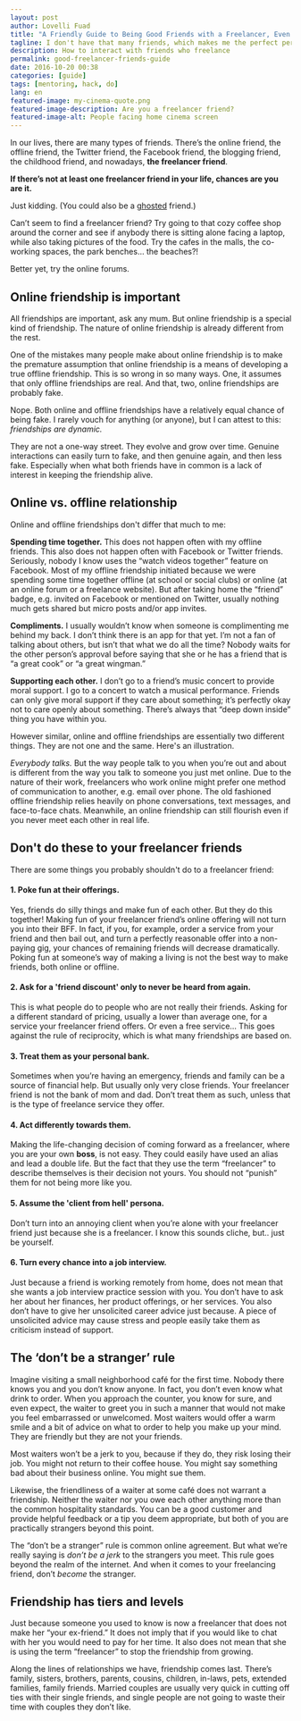 ```yaml
---
layout: post
author: Lovelli Fuad
title: "A Friendly Guide to Being Good Friends with a Freelancer, Even If You’re Not One"
tagline: I don't have that many friends, which makes me the perfect person to write about friendship.
description: How to interact with friends who freelance
permalink: good-freelancer-friends-guide
date: 2016-10-20 00:38
categories: [guide]
tags: [mentoring, hack, do]
lang: en
featured-image: my-cinema-quote.png
featured-image-description: Are you a freelancer friend?
featured-image-alt: People facing home cinema screen
---
```


<div class="mb-4 lead">In our lives, there are many types of friends. There’s the online friend, the offline friend, the Twitter friend, the Facebook friend, the blogging friend, the childhood friend, and nowadays, <b>the freelancer friend</b>.</div>

**If there’s not at least one freelancer friend in your life, chances are you are it.** 

Just kidding. (You could also be a <span class="grey">[ghosted](https://01.media/11-weird-and-wonderful-new-merriam-webster-entries-from-tech)</span> friend.)

Can’t seem to find a freelancer friend? Try going to that cozy coffee shop around the corner and see if anybody there is sitting alone facing a laptop, while also taking pictures of the food. Try the cafes in the malls, the co-working spaces, the park benches… the beaches?! 

Better yet, try the online forums. 

<div class="mt-4 mb-4"><h2><span class="grey">Online friendship is important</span></h2></div>

All friendships are important, ask any mum. But online friendship is a special kind of friendship. The nature of online friendship is already different from the rest. 

One of the mistakes many people make about online friendship is to make the premature assumption that online friendship is a means of developing a true offline friendship. This is so wrong in so many ways. One, it assumes that only offline friendships are real. And that, two, online friendships are probably fake.

Nope. Both online and offline friendships have a relatively equal chance of being fake. I rarely vouch for anything (or anyone), but I can attest to this: _friendships are dynamic._

They are not a one-way street. They evolve and grow over time. Genuine interactions can easily turn to fake, and then genuine again, and then less fake. Especially when what both friends have in common is a lack of interest in keeping the friendship alive. 

<div class="mt-4 mb-4"><h2><span class="grey">Online vs. offline relationship</span></h2></div>

Online and offline friendships don't differ that much to me:

**Spending time together.** This does not happen often with my offline friends. This also does not happen often with Facebook or Twitter friends. Seriously, nobody I know uses the “watch videos together” feature on Facebook. Most of my offline friendship initiated because we were spending some time together offline (at school or social clubs) or online (at an online forum or a freelance website). But after taking home the “friend” badge, e.g. invited on Facebook or mentioned on Twitter, usually nothing much gets shared but micro posts and/or app invites.  

**Compliments.** I usually wouldn’t know when someone is complimenting me behind my back. I don’t think there is an app for that yet. I’m not a fan of talking about others, but isn’t that what we do all the time? Nobody waits for the other person’s approval before saying that she or he has a friend that is “a great cook” or “a great wingman.”  

**Supporting each other.** I don’t go to a friend’s music concert to provide moral support. I go to a concert to watch a musical performance. Friends can only give moral support if they care about something; it’s perfectly okay not to care openly about something. There’s always that “deep down inside” thing you have within you. 

However similar, online and offline friendships are essentially two different things. They are not one and the same. Here's an illustration. 

_Everybody talks._ But the way people talk to you when you’re out and about is different from the way you talk to someone you just met online. Due to the nature of their work, freelancers who work online might prefer one method of communication to another, e.g. email over phone. The old fashioned offline friendship relies heavily on phone conversations, text messages, and face-to-face chats. Meanwhile, an online friendship can still flourish even if you never meet each other in real life. 

<div class="mt-4 mb-4"><h2><span class="grey">Don't do these to your freelancer friends</span></h2></div>

There are some things you probably shouldn't do to a freelancer friend:

#### **1. Poke fun at their offerings.** 
Yes, friends do silly things and make fun of each other. But they do this together! Making fun of your freelancer friend’s online offering will not turn you into their BFF. In fact, if you, for example, order a service from your friend and then bail out, and turn a perfectly reasonable offer into a non-paying gig, your chances of remaining friends will decrease dramatically. Poking fun at someone’s way of making a living is not the best way to make friends, both online or offline.

#### **2. Ask for a 'friend discount' only to never be heard from again.** 
This is what people do to people who are not really their friends. Asking for a different standard of pricing, usually a lower than average one, for a service your freelancer friend offers. Or even a free service… This goes against the rule of reciprocity, which is what many friendships are based on.  

#### **3. Treat them as your personal bank.** 
Sometimes when you’re having an emergency, friends and family can be a source of financial help. But usually only very close friends. Your freelancer friend is not the bank of mom and dad. Don’t treat them as such, unless that is the type of freelance service they offer.  

#### **4. Act differently towards them.** 
Making the life-changing decision of coming forward as a freelancer, where you are your own **boss**, is not easy. They could easily have used an alias and lead a double life. But the fact that they use the term “freelancer” to describe themselves is their decision not yours. You should not “punish” them for not being more like you. 

#### **5. Assume the 'client from hell' persona.** 
Don’t turn into an annoying client when you’re alone with your freelancer friend just because she is a freelancer. I know this sounds cliche, but.. just be yourself.

#### **6. Turn every chance into a job interview.** 
Just because a friend is working remotely from home, does not mean that she wants a job interview practice session with you. You don’t have to ask her about her finances, her product offerings, or her services. You also don’t have to give her unsolicited career advice just because. A piece of unsolicited advice may cause stress and people easily take them as criticism instead of support. 

<div class="mt-4 mb-4"><h2><span class="grey">The ‘don’t be a stranger’ rule</span></h2></div>

Imagine visiting a small neighborhood café for the first time. Nobody there knows you and you don’t know anyone. In fact, you don’t even know what drink to order. When you approach the counter, you know for sure, and even expect, the waiter to greet you in such a manner that would not make you feel embarrassed or unwelcomed. Most waiters would offer a warm smile and a bit of advice on what to order to help you make up your mind. They are friendly but they are not your friends. 

Most waiters won’t be a jerk to you, because if they do, they risk losing their job. You might not return to their coffee house. You might say something bad about their business online. You might sue them. 

Likewise, the friendliness of a waiter at some café does not warrant a friendship. Neither the waiter nor you owe each other anything more than the common hospitality standards. You can be a good customer and provide helpful feedback or a tip you deem appropriate, but both of you are practically strangers beyond this point. 

The “don’t be a stranger” rule is common online agreement. But what we’re really saying is _don’t be a jerk_ to the strangers you meet. This rule goes beyond the realm of the internet. And when it comes to your freelancing friend, don’t _become_ the stranger. 

<div class="mt-4 mb-4"><h2><span class="grey">Friendship has tiers and levels</span></h2></div>

Just because someone you used to know is now a freelancer that does not make her “your ex-friend.” It does not imply that if you would like to chat with her you would need to pay for her time. It also does not mean that she is using the term “freelancer” to stop the friendship from growing. 

Along the lines of relationships we have, friendship comes last. There’s family, sisters, brothers, parents, cousins, children, in-laws, pets, extended families, family friends. Married couples are usually very quick in cutting off ties with their single friends, and single people are not going to waste their time with couples they don’t like.

